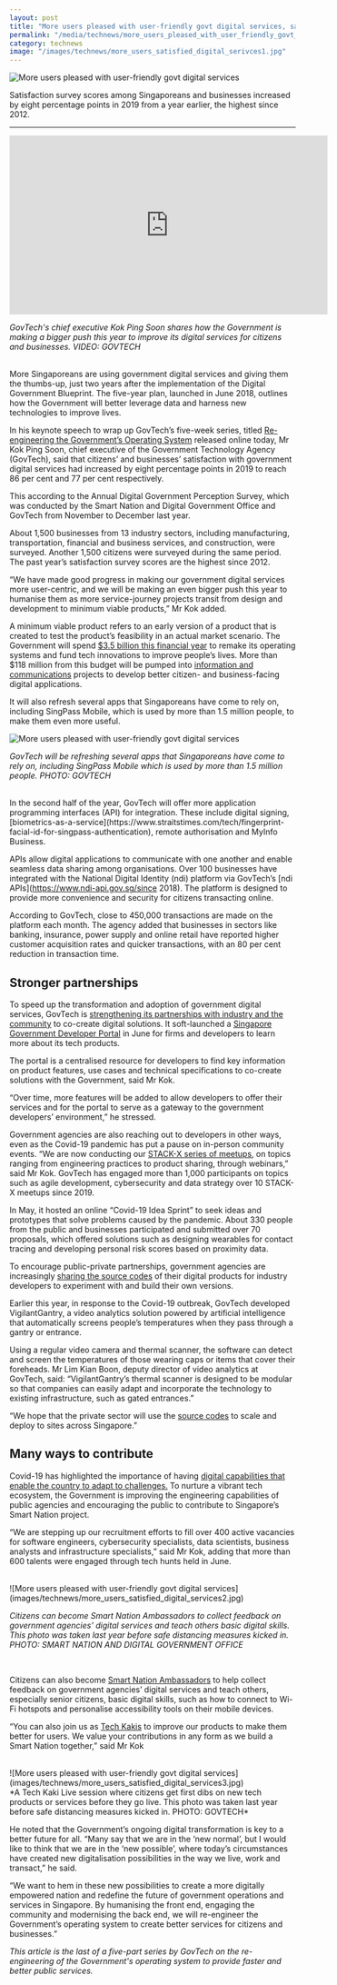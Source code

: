 ```yaml
---
layout: post
title: "More users pleased with user-friendly govt digital services, says poll"
permalink: "/media/technews/more_users_pleased_with_user_friendly_govt_digital_services"
category: technews
image: "/images/technews/more_users_satisfied_digital_serivces1.jpg"
---
```


![More users pleased with user-friendly govt digital services](/images/technews/more_users_satisfied_digital_serivces1.jpg)

Satisfaction survey scores among Singaporeans and businesses increased by eight percentage points in 2019 from a year earlier, the highest since 2012.
 
---

<div class="bp-youtube">
  <iframe width="560" height="315" src="https://www.youtube.com/embed/C3VHomNg3lQ" frameborder="0" allow="accelerometer; autoplay; encrypted-media; gyroscope; picture-in-picture" allowfullscreen></iframe>
</div>

*GovTech's chief executive Kok Ping Soon shares how the Government is making a bigger push this year to improve its digital services for citizens and businesses. VIDEO: GOVTECH*

</br>
More Singaporeans are using government digital services and giving them the thumbs-up, just two years after the implementation of the Digital Government Blueprint. 
The five-year plan, launched in June 2018, outlines how the Government will better leverage data and harness new technologies to improve lives.


In his keynote speech to wrap up GovTech’s five-week series, titled [Re-engineering the Government’s Operating System](https://www.straitstimes.com/reengineering-the-operating-system-of-the-government) released online today, Mr Kok Ping Soon, chief executive of the Government Technology Agency (GovTech), said that citizens’ and businesses’ satisfaction with government digital services had increased by eight percentage points in 2019 to reach 86 per cent and 77 per cent respectively. 

This according to the Annual Digital Government Perception Survey, which was conducted by the Smart Nation and Digital Government Office and GovTech from November to December last year.

About 1,500 businesses from 13 industry sectors, including manufacturing, transportation, financial and business services, and construction, were surveyed. Another 1,500 citizens were surveyed during the same period. The past year’s satisfaction survey scores are the highest since 2012. 

“We have made good progress in making our government digital services more user-centric, and we will be making an even bigger push this year to humanise them as more service-journey projects transit from design and development to minimum viable products,” Mr Kok added.

A minimum viable product refers to an early version of a product that is created to test the product’s feasibility in an actual market scenario. The Government will spend [$3.5 billion this financial year](https://www.straitstimes.com/tech/govt-to-award-up-to-35b-in-ict-contracts-80-open-to-smes-this-year) to remake its operating systems and fund tech innovations to improve people’s lives. More than $118 million from this budget will be pumped into [information and communications](https://www.straitstimes.com/singapore/doubling-down-on-cloud-to-deliver-better-government-servicestechnology) projects to develop better citizen- and business-facing digital applications.

It will also refresh several apps that Singaporeans have come to rely on, including SingPass Mobile, which is used by more than 1.5 million people, to make them even more useful. 


![More users pleased with user-friendly govt digital services](/images/technews/more_users_satisfied_digital_serivces1.jpg)

*GovTech will be refreshing several apps that Singaporeans have come to rely on, including SingPass Mobile which is used by more than 1.5 million people. PHOTO: GOVTECH*

</br>
In the second half of the year, GovTech will offer more application programming interfaces (API) for integration. These include digital signing, [biometrics-as-a-service](https://www.straitstimes.com/tech/fingerprint-facial-id-for-singpass-authentication), remote authorisation and  MyInfo Business.

APIs allow digital applications to communicate with one another and enable seamless data sharing among organisations.
Over 100 businesses have integrated with the National Digital Identity (ndi) platform via GovTech’s [ndi APIs](https://www.ndi-api.gov.sg/since 2018). The platform is designed to provide more convenience and security for citizens transacting online.

According to GovTech, close to 450,000 transactions are made on the platform each month. The agency added that businesses in sectors like banking, insurance, power supply and online retail have reported higher customer acquisition rates and quicker transactions, with an 80 per cent reduction in transaction time.

## **Stronger partnerships**

To speed up the transformation and adoption of government digital services, GovTech is [strengthening its partnerships with industry and the community](https://www.straitstimes.com/tech/govt-to-award-up-to-35b-in-ict-contracts-80-open-to-smes-this-year) to  co-create digital solutions. It soft-launched a [Singapore Government Developer Portal](https://www.developer.gov.sg/) in June for firms and developers to learn more about its tech products.

The portal is a centralised resource for developers to find key information on product features, use cases and technical specifications to co-create solutions with the Government, said Mr Kok.

“Over time, more features will be added to allow developers to offer their services and for the portal to serve as a gateway to the government developers’ environment,” he stressed.

Government agencies are also reaching out to developers in other ways, even as the Covid-19 pandemic has put a pause on in-person community events.
“We are now conducting our [STACK-X series of meetups](https://go.gov.sg/meetup), on topics ranging from engineering practices to product sharing, through webinars,” said Mr Kok.
GovTech has engaged more than 1,000 participants on topics such as agile development, cybersecurity and data strategy over 10 STACK-X meetups since 2019.

In May, it hosted an online “Covid-19 Idea Sprint” to seek ideas and prototypes that solve problems caused by the pandemic. About 330 people from the public and businesses participated and submitted over 70 proposals, which offered solutions such as designing wearables for contact tracing and developing personal risk scores based on proximity data.

To encourage public-private partnerships, government agencies are increasingly [sharing the source codes](https://www.straitstimes.com/singapore/big-push-for-ai-proves-fruitful-and-useful) of their digital products for industry developers to experiment with and build their own versions.

Earlier this year, in response to the Covid-19 outbreak, GovTech developed VigilantGantry, a video analytics solution powered by artificial intelligence that automatically screens people’s temperatures when they pass through a gantry or entrance.

Using a regular video camera and thermal scanner, the software can detect and screen the temperatures of those wearing caps or items that cover their foreheads. 
Mr Lim Kian Boon, deputy director of video analytics at GovTech, said: “VigilantGantry’s thermal scanner is designed to be modular so that companies can easily adapt and incorporate the technology to existing infrastructure, such as gated entrances.”

“We hope that the private sector will use the [source codes](https://github.com/dsaidgovsg/vigilantgantry) to scale and deploy to sites across Singapore.”

## **Many ways to contribute**

Covid-19 has highlighted the importance of having [digital capabilities that enable the country to adapt to challenges.](https://www.straitstimes.com/singapore/early-tech-push-eases-covid-19-impact)
To nurture a vibrant tech ecosystem, the Government is improving the engineering capabilities of public agencies and encouraging the public to contribute to Singapore’s Smart Nation project.

“We are stepping up our recruitment efforts to fill over 400 active vacancies for software engineers, cybersecurity specialists, data scientists, business analysts and infrastructure specialists,” said Mr Kok, adding that more than 600 talents were engaged through tech hunts held in June.

</br>
![More users pleased with user-friendly govt digital services](images/technews/more_users_satisfied_digital_services2.jpg)

*Citizens can become Smart Nation Ambassadors to collect feedback on government agencies’ digital services and teach others basic digital skills. This photo was taken last year before safe distancing measures kicked in. PHOTO: SMART NATION AND DIGITAL GOVERNMENT OFFICE*

</br>

Citizens can also become [Smart Nation Ambassadors](https://www.smartnation.gov.sg/resources/scope/smart-nation-ambassador---faq) to help collect feedback on government agencies’ digital services and teach others, especially senior citizens, basic digital skills, such as how to connect to Wi-Fi hotspots and personalise accessibility tools on their mobile devices.

“You can also join us as [Tech Kakis](https://www.tech.gov.sg/products-and-services/tech-kaki-community/) to improve our products to make them better for users. We value your contributions in any form as we build a Smart Nation together,” said Mr Kok 

</br>
![More users pleased with user-friendly govt digital services](images/technews/more_users_satisfied_digital_services3.jpg)
</br>
*A Tech Kaki Live session where citizens get first dibs on new tech products or services before they go live. This photo was taken last year before safe distancing measures kicked in. PHOTO: GOVTECH*
</br>

He noted that the Government’s ongoing digital transformation is key to a better future for all. 
“Many say that we are in the ‘new normal’, but I would like to think that we are in the ‘new possible’, where today’s circumstances have created new digitalisation possibilities in the way we live, work and transact,” he said. 

“We want to hem in these new possibilities to create a more digitally empowered nation and redefine the future of government operations and services in Singapore. By humanising the front end, engaging the community and modernising the back end, we will re-engineer the Government’s operating system to create better services for citizens and businesses.”

*This article is the last of a five-part series by GovTech on the re-engineering of the Government's operating system to provide faster and better public services.*
